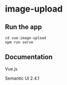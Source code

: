 # image-upload

## Run the app
```
cd vue-image-upload
npm run serve
```

## Documentation
Vue.js

Semantic UI 2.4.1
